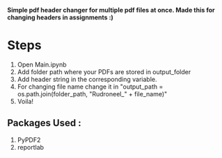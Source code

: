 **Simple pdf header changer for multiple pdf files at once. Made this for changing headers in assignments :)**
# Steps
 1. Open Main.ipynb
 2. Add folder path where your PDFs are stored in output_folder
 3. Add header string in the corresponding variable.
 4. For changing file name change it in "output_path = os.path.join(folder_path, "Rudroneel_" + file_name)"
 5. Voila!

 ## Packages Used :
 1. PyPDF2 
 2. reportlab
